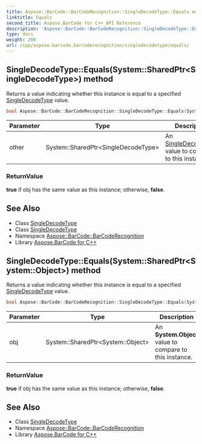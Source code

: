 ```yaml
---
title: Aspose::BarCode::BarCodeRecognition::SingleDecodeType::Equals method
linktitle: Equals
second_title: Aspose.BarCode for C++ API Reference
description: 'Aspose::BarCode::BarCodeRecognition::SingleDecodeType::Equals method. Returns a value indicating whether this instance is equal to a specified SingleDecodeType value in C++.'
type: docs
weight: 200
url: /cpp/aspose.barcode.barcoderecognition/singledecodetype/equals/
---
```

## SingleDecodeType::Equals(System::SharedPtr\<SingleDecodeType\>) method


Returns a value indicating whether this instance is equal to a specified [SingleDecodeType](../) value.

```cpp
bool Aspose::BarCode::BarCodeRecognition::SingleDecodeType::Equals(System::SharedPtr<SingleDecodeType> other) override
```


| Parameter | Type | Description |
| --- | --- | --- |
| other | System::SharedPtr\<SingleDecodeType\> | An [SingleDecodeType](../) value to compare to this instance. |

### ReturnValue

**true** if obj has the same value as this instance; otherwise, **false**.

## See Also

* Class [SingleDecodeType](../)
* Class [SingleDecodeType](../)
* Namespace [Aspose::BarCode::BarCodeRecognition](../../)
* Library [Aspose.BarCode for C++](../../../)
## SingleDecodeType::Equals(System::SharedPtr\<System::Object\>) method


Returns a value indicating whether this instance is equal to a specified [SingleDecodeType](../) value.

```cpp
bool Aspose::BarCode::BarCodeRecognition::SingleDecodeType::Equals(System::SharedPtr<System::Object> obj) override
```


| Parameter | Type | Description |
| --- | --- | --- |
| obj | System::SharedPtr\<System::Object\> | An **System.Object** value to compare to this instance. |

### ReturnValue

**true** if obj has the same value as this instance; otherwise, **false**.

## See Also

* Class [SingleDecodeType](../)
* Namespace [Aspose::BarCode::BarCodeRecognition](../../)
* Library [Aspose.BarCode for C++](../../../)
